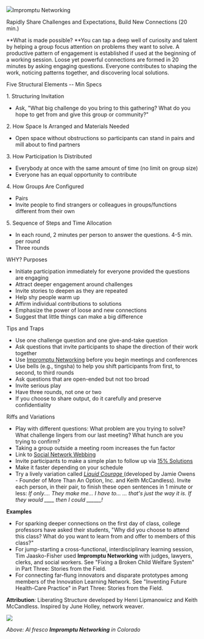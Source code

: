 ![](/storage/icons/02_ImpromptuNetworking_BLK.png?__SQUARESPACE_CACHEVERSION=1338041081671)Impromptu Networking

Rapidly Share Challenges and Expectations, Build New Connections (20 min.)

**What is made possible? **You can tap a deep well of curiosity and talent by helping a group focus attention on problems they want to solve. A productive pattern of engagement is established if used at the beginning of a working session. Loose yet powerful connections are formed in 20 minutes by asking engaging questions. Everyone contributes to shaping the work, noticing patterns together, and discovering local solutions.

Five Structural Elements -- Min Specs

1\. Structuring Invitation


* Ask, "What big challenge do you bring to this gathering? What do you hope to get from and give this group or community?"


2\. How Space Is Arranged and Materials Needed


* Open space without obstructions so participants can stand in pairs and mill about to find partners


3\. How Participation Is Distributed


* Everybody at once with the same amount of time (no limit on group size)
* Everyone has an equal opportunity to contribute


4\. How Groups Are Configured


* Pairs
* Invite people to find strangers or colleagues in groups/functions different from their own


5\. Sequence of Steps and Time Allocation


* In each round, 2 minutes per person to answer the questions. 4-5 min. per round
* Three rounds


WHY? Purposes


* Initiate participation immediately for everyone provided the questions are engaging
* Attract deeper engagement around challenges
* Invite stories to deepen as they are repeated
* Help shy people warm up
* Affirm individual contributions to solutions
* Emphasize the power of loose and new connections
* Suggest that little things can make a big difference


Tips and Traps


* Use one challenge question and one give-and-take question
* Ask questions that invite participants to shape the direction of their work together
* Use [Impromptu Networking][0] before you begin meetings and conferences
* Use bells (e.g., tingsha) to help you shift participants from first, to second, to third rounds
* Ask questions that are open-ended but not too broad
* Invite serious play
* Have three rounds, not one or two
* If you choose to share output, do it carefully and preserve confidentiality


Riffs and Variations


* Play with different questions: What problem are you trying to solve? What challenge lingers from our last meeting? What hunch are you trying to confirm?
* Taking a group outside a meeting room increases the fun factor
* Link to [Social Network Webbing][1]
* Invite participants to make a simple plan to follow up via [15% Solutions][2]
* Make it faster depending on your schedule
* Try a lively variation called [_Liquid Courage_ ][3](developed by Jamie Owens - Founder of More Than An Option, Inc. and Keith McCandless).  Invite each person, in their pair, to finish these open sentences in 1 minute or less: _If only....  They make me... I have to...  ... that's just the way it is.  If they would \_\_\_\_ then I could \_\_\_\_\_\_!_


**Examples**




* For sparking deeper connections on the first day of class, college professors have asked their students, "Why did you choose to attend this class? What do you want to learn from and offer to members of this class?"
* For jump-starting a cross-functional, interdisciplinary learning session, Tim Jaasko-Fisher used **Impromptu Networking** with judges, lawyers, clerks, and social workers. See "Fixing a Broken Child Welfare System" in Part Three: Stories from the Field.
* For connecting far-flung innovators and disparate prototypes among members of the Innovation Learning Network. See "Inventing Future Health-Care Practice" in Part Three: Stories from the Field.







**Attribution**: Liberating Structure developed by Henri Lipmanowicz and Keith McCandless. Inspired by June Holley, network weaver.

![](/storage/Impromptu%20Network%20cm.jpg?__SQUARESPACE_CACHEVERSION=1395457174813)

_Above: Al fresco **Impromptu Networking** in Colorado_


[0]: /2-impromptu-networking/
[1]: /23-social-network-webbing/
[2]: /7-15-solutions/
[3]: /storage/ppt-shows/Liquid%20Courage%20v%201.2%20pdf.doc